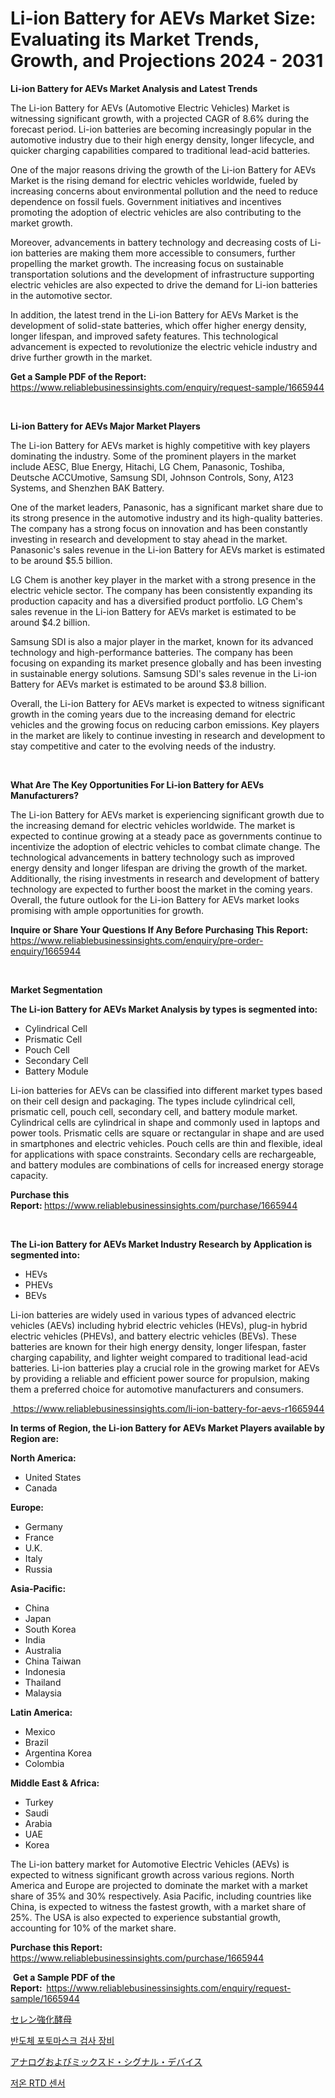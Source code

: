 <p><h1>Li-ion Battery for AEVs Market Size: Evaluating its Market Trends, Growth, and Projections 2024 - 2031</h1></p><p><strong>Li-ion Battery for AEVs Market Analysis and Latest Trends</strong></p>
<p><p>The Li-ion Battery for AEVs (Automotive Electric Vehicles) Market is witnessing significant growth, with a projected CAGR of 8.6% during the forecast period. Li-ion batteries are becoming increasingly popular in the automotive industry due to their high energy density, longer lifecycle, and quicker charging capabilities compared to traditional lead-acid batteries.</p><p>One of the major reasons driving the growth of the Li-ion Battery for AEVs Market is the rising demand for electric vehicles worldwide, fueled by increasing concerns about environmental pollution and the need to reduce dependence on fossil fuels. Government initiatives and incentives promoting the adoption of electric vehicles are also contributing to the market growth.</p><p>Moreover, advancements in battery technology and decreasing costs of Li-ion batteries are making them more accessible to consumers, further propelling the market growth. The increasing focus on sustainable transportation solutions and the development of infrastructure supporting electric vehicles are also expected to drive the demand for Li-ion batteries in the automotive sector.</p><p>In addition, the latest trend in the Li-ion Battery for AEVs Market is the development of solid-state batteries, which offer higher energy density, longer lifespan, and improved safety features. This technological advancement is expected to revolutionize the electric vehicle industry and drive further growth in the market.</p></p>
<p><strong>Get a Sample PDF of the Report:&nbsp;</strong> <a href="https://www.reliablebusinessinsights.com/enquiry/request-sample/1665944">https://www.reliablebusinessinsights.com/enquiry/request-sample/1665944</a></p>
<p>&nbsp;</p>
<p><strong>Li-ion Battery for AEVs Major Market Players</strong></p>
<p><p>The Li-ion Battery for AEVs market is highly competitive with key players dominating the industry. Some of the prominent players in the market include AESC, Blue Energy, Hitachi, LG Chem, Panasonic, Toshiba, Deutsche ACCUmotive, Samsung SDI, Johnson Controls, Sony, A123 Systems, and Shenzhen BAK Battery. </p><p>One of the market leaders, Panasonic, has a significant market share due to its strong presence in the automotive industry and its high-quality batteries. The company has a strong focus on innovation and has been constantly investing in research and development to stay ahead in the market. Panasonic's sales revenue in the Li-ion Battery for AEVs market is estimated to be around $5.5 billion.</p><p>LG Chem is another key player in the market with a strong presence in the electric vehicle sector. The company has been consistently expanding its production capacity and has a diversified product portfolio. LG Chem's sales revenue in the Li-ion Battery for AEVs market is estimated to be around $4.2 billion.</p><p>Samsung SDI is also a major player in the market, known for its advanced technology and high-performance batteries. The company has been focusing on expanding its market presence globally and has been investing in sustainable energy solutions. Samsung SDI's sales revenue in the Li-ion Battery for AEVs market is estimated to be around $3.8 billion.</p><p>Overall, the Li-ion Battery for AEVs market is expected to witness significant growth in the coming years due to the increasing demand for electric vehicles and the growing focus on reducing carbon emissions. Key players in the market are likely to continue investing in research and development to stay competitive and cater to the evolving needs of the industry.</p></p>
<p>&nbsp;</p>
<p><strong>What Are The Key Opportunities For Li-ion Battery for AEVs Manufacturers?</strong></p>
<p><p>The Li-ion Battery for AEVs market is experiencing significant growth due to the increasing demand for electric vehicles worldwide. The market is expected to continue growing at a steady pace as governments continue to incentivize the adoption of electric vehicles to combat climate change. The technological advancements in battery technology such as improved energy density and longer lifespan are driving the growth of the market. Additionally, the rising investments in research and development of battery technology are expected to further boost the market in the coming years. Overall, the future outlook for the Li-ion Battery for AEVs market looks promising with ample opportunities for growth.</p></p>
<p><strong>Inquire or Share Your Questions If Any Before Purchasing This Report:</strong> <a href="https://www.reliablebusinessinsights.com/enquiry/pre-order-enquiry/1665944">https://www.reliablebusinessinsights.com/enquiry/pre-order-enquiry/1665944</a></p>
<p>&nbsp;</p>
<p><strong>Market Segmentation</strong></p>
<p><strong>The Li-ion Battery for AEVs Market Analysis by types is segmented into:</strong></p>
<p><ul><li>Cylindrical Cell</li><li>Prismatic Cell</li><li>Pouch Cell</li><li>Secondary Cell</li><li>Battery Module</li></ul></p>
<p><p>Li-ion batteries for AEVs can be classified into different market types based on their cell design and packaging. The types include cylindrical cell, prismatic cell, pouch cell, secondary cell, and battery module market. Cylindrical cells are cylindrical in shape and commonly used in laptops and power tools. Prismatic cells are square or rectangular in shape and are used in smartphones and electric vehicles. Pouch cells are thin and flexible, ideal for applications with space constraints. Secondary cells are rechargeable, and battery modules are combinations of cells for increased energy storage capacity.</p></p>
<p><strong>Purchase this Report:&nbsp;</strong><a href="https://www.reliablebusinessinsights.com/purchase/1665944">https://www.reliablebusinessinsights.com/purchase/1665944</a></p>
<p>&nbsp;</p>
<p><strong>The Li-ion Battery for AEVs Market Industry Research by Application is segmented into:</strong></p>
<p><ul><li>HEVs</li><li>PHEVs</li><li>BEVs</li></ul></p>
<p><p>Li-ion batteries are widely used in various types of advanced electric vehicles (AEVs) including hybrid electric vehicles (HEVs), plug-in hybrid electric vehicles (PHEVs), and battery electric vehicles (BEVs). These batteries are known for their high energy density, longer lifespan, faster charging capability, and lighter weight compared to traditional lead-acid batteries. Li-ion batteries play a crucial role in the growing market for AEVs by providing a reliable and efficient power source for propulsion, making them a preferred choice for automotive manufacturers and consumers.</p></p>
<p><a href="https://www.reliablebusinessinsights.com/li-ion-battery-for-aevs-r1665944">&nbsp;https://www.reliablebusinessinsights.com/li-ion-battery-for-aevs-r1665944</a></p>
<p><strong>In terms of Region, the Li-ion Battery for AEVs Market Players available by Region are:</strong></p>
<p>
    <p> <strong> North America: </strong>
        <ul>
            <li>United States</li>
            <li>Canada</li>
        </ul>
        </p> 
    <p> <strong> Europe: </strong>
        <ul>
            <li>Germany</li>
            <li>France</li>
            <li>U.K.</li>
            <li>Italy</li>
            <li>Russia</li>
        </ul>
        </p> 
    <p> <strong> Asia-Pacific: </strong>
        <ul>
            <li>China</li>
            <li>Japan</li>
            <li>South Korea</li>
            <li>India</li>
            <li>Australia</li>
            <li>China Taiwan</li>
            <li>Indonesia</li>
            <li>Thailand</li>
            <li>Malaysia</li>
        </ul>
        </p> 
    <p> <strong> Latin America: </strong>
        <ul>
            <li>Mexico</li>
            <li>Brazil</li>
            <li>Argentina Korea</li>
            <li>Colombia</li>
        </ul>
        </p> 
    <p> <strong> Middle East & Africa: </strong>
        <ul>
            <li>Turkey</li>
            <li>Saudi</li>
            <li>Arabia</li>
            <li>UAE</li>
            <li>Korea</li>
        </ul>
    </p>
    </p>
<p><p>The Li-ion battery market for Automotive Electric Vehicles (AEVs) is expected to witness significant growth across various regions. North America and Europe are projected to dominate the market with a market share of 35% and 30% respectively. Asia Pacific, including countries like China, is expected to witness the fastest growth, with a market share of 25%. The USA is also expected to experience substantial growth, accounting for 10% of the market share.</p></p>
<p><strong>Purchase this Report: </strong><a href="https://www.reliablebusinessinsights.com/purchase/1665944">https://www.reliablebusinessinsights.com/purchase/1665944</a></p>
<p>&nbsp;<strong>Get a Sample PDF of the Report:&nbsp;&nbsp;</strong><a href="https://www.reliablebusinessinsights.com/enquiry/request-sample/1665944">https://www.reliablebusinessinsights.com/enquiry/request-sample/1665944</a></p>
<p><strong></strong></p>
<p><p><a href="https://medium.com/@tubbs4631/%E3%82%BB%E3%83%AC%E3%83%B3%E5%BC%B7%E5%8C%96%E9%85%B5%E6%AF%8D%E5%B8%82%E5%A0%B4%E3%82%B7%E3%82%A7%E3%82%A2%E3%81%A8%E6%96%B0%E3%81%97%E3%81%84%E3%83%88%E3%83%AC%E3%83%B3%E3%83%89%E5%88%86%E6%9E%90-%E3%81%9D%E3%81%AE%E7%A8%AE%E9%A1%9E-%E3%82%A2%E3%83%97%E3%83%AA%E3%82%B1%E3%83%BC%E3%82%B7%E3%83%A7%E3%83%B3-%E3%82%A8%E3%83%B3%E3%83%89%E3%83%A6%E3%83%BC%E3%82%B9%E3%81%AB%E3%82%88%E3%82%8B%E4%BA%88%E6%B8%AC%E3%81%8A%E3%82%88%E3%81%B32031%E5%B9%B4%E3%81%BE%E3%81%A7%E3%81%AE%E6%9C%9F%E9%96%93%E3%81%AB%E9%96%A2%E3%81%99%E3%82%8B%E3%82%82%E3%81%AE-eda8160f154c">セレン強化酵母</a></p><p><a href="https://medium.com/@belskiraizo_60481/%EB%B0%98%EB%8F%84%EC%B2%B4-%ED%8F%AC%ED%86%A0%EB%A7%88%EC%8A%A4%ED%81%AC-%EA%B2%80%EC%82%AC-%EC%9E%A5%EB%B9%84-%EC%8B%9C%EC%9E%A5%EC%9D%80-2024%EB%85%84%EB%B6%80%ED%84%B0-2031%EB%85%84%EA%B9%8C%EC%A7%80-%EC%84%B1%EC%9E%A5-%EC%A0%84%EB%A7%9D%EC%9D%84-%EB%B3%B4%EC%9D%B4%EB%A9%B0-%EC%97%B0%ED%8F%89%EA%B7%A0-%EC%84%B1%EC%9E%A5%EB%A5%A0-%EB%A1%9C-%EC%98%88%EC%83%81%EB%90%98%EB%A9%B0-%EC%9D%91%EC%9A%A9-%EC%A7%80%EC%97%AD%EB%B3%84-%EC%A0%84%EB%A7%9D-%EB%B0%8F-%EC%88%98%EC%9D%B5%EC%97%90-%EB%94%B0%EB%A5%B8-%EC%8B%9C%EC%9E%A5-%EB%8F%99%ED%96%A5-%EB%B6%84%EC%84%9D%EC%9D%B4-%ED%8F%AC%ED%95%A8%EB%90%A9%EB%8B%88%EB%8B%A4-f9258a9564bd">반도체 포토마스크 검사 장비</a></p><p><a href="https://medium.com/@livingstonrandy/%E3%82%B0%E3%83%AD%E3%83%BC%E3%83%90%E3%83%AB%E3%82%A2%E3%83%8A%E3%83%AD%E3%82%B0%E3%81%8A%E3%82%88%E3%81%B3%E3%83%9F%E3%83%83%E3%82%AF%E3%82%B9%E3%83%89%E3%82%B7%E3%82%B0%E3%83%8A%E3%83%AB%E3%83%87%E3%83%90%E3%82%A4%E3%82%B9%E7%94%A3%E6%A5%AD-%E3%82%BF%E3%82%A4%E3%83%97-%E3%82%A2%E3%83%97%E3%83%AA%E3%82%B1%E3%83%BC%E3%82%B7%E3%83%A7%E3%83%B3-%E5%B8%82%E5%A0%B4%E3%83%97%E3%83%AC%E3%83%BC%E3%83%A4%E3%83%BC-%E5%9C%B0%E5%9F%9F%E6%88%90%E9%95%B7%E5%88%86%E6%9E%90-%E3%81%8A%E3%82%88%E3%81%B3%E5%B0%86%E6%9D%A5%E3%82%B7%E3%83%8A%E3%83%AA%E3%82%AA-2024%E5%B9%B4-2031%E5%B9%B4-77416554642c">アナログおよびミックスド・シグナル・デバイス</a></p><p><a href="https://medium.com/@fredajerde/%EC%A0%80%EC%98%A8-rtd-%EC%84%BC%EC%84%9C-%EC%8B%9C%EC%9E%A5-%EC%A0%90%EC%9C%A0%EC%9C%A8-%EB%B0%8F-%EC%83%88%EB%A1%9C%EC%9A%B4-%ED%8A%B8%EB%A0%8C%EB%93%9C-%EB%B6%84%EC%84%9D-%EC%9C%A0%ED%98%95-%EC%9D%91%EC%9A%A9-%EC%B5%9C%EC%A2%85-%EC%82%AC%EC%9A%A9-%EB%B0%8F-2024%EB%85%84%EB%B6%80%ED%84%B0-2031%EB%85%84%EA%B9%8C%EC%A7%80%EC%9D%98-%EC%98%88%EC%B8%A1%EC%97%90-%EB%94%B0%EB%9D%BC-e3d690c0cf7f">저온 RTD 센서</a></p></p>